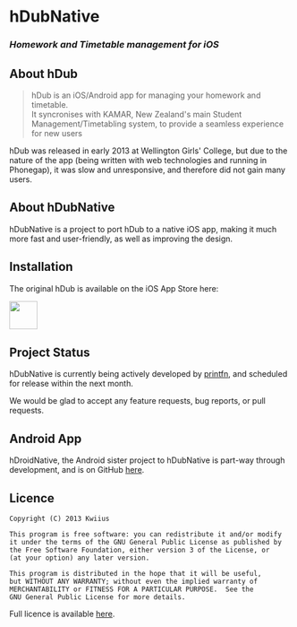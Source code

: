 # hDubNative
### _Homework and Timetable management for iOS_

## About hDub
> hDub is an iOS/Android app for managing your homework and timetable. <br>
> It syncronises with KAMAR, New Zealand's main Student Management/Timetabling system, to provide a seamless experience for new users

hDub was released in early 2013 at Wellington Girls' College, but due to the nature of the app (being written with web technologies and running in Phonegap), it was slow and unresponsive, and therefore did not gain many users.

## About hDubNative
hDubNative is a project to port hDub to a native iOS app, making it much more fast and user-friendly, as well as improving the design.

## Installation
The original hDub is available on the iOS App Store here:

[<img src="http://upload.wikimedia.org/wikipedia/commons/thumb/5/5d/Available_on_the_App_Store_%28black%29.png/320px-Available_on_the_App_Store_%28black%29.png" height="50" />](https://itunes.apple.com/nz/app/hdub-homework-and-timetable/id595072309)

## Project Status
hDubNative is currently being actively developed by [printfn](https://github.com/printfn), and scheduled for release within the next month.

We would be glad to accept any feature requests, bug reports, or pull requests.

## Android App
hDroidNative, the Android sister project to hDubNative is part-way through development, and is on GitHub [here](https://github.com/jj56/hDroidNative).

## Licence
    Copyright (C) 2013 Kwiius

    This program is free software: you can redistribute it and/or modify
    it under the terms of the GNU General Public License as published by
    the Free Software Foundation, either version 3 of the License, or
    (at your option) any later version.

    This program is distributed in the hope that it will be useful,
    but WITHOUT ANY WARRANTY; without even the implied warranty of
    MERCHANTABILITY or FITNESS FOR A PARTICULAR PURPOSE.  See the
    GNU General Public License for more details.

Full licence is available [here](http://www.gnu.org/licenses/gpl.html).
